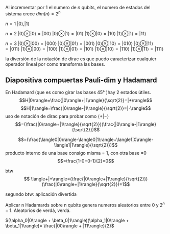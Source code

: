 Al incrementar por 1 el numero de $n$ qubits, el numero de estados del sistema crece $dim(n)=2^n$

$n=1$
$|0\rangle, |1\rangle$

$n=2$
$|0\rangle \otimes |0\rangle=|00\rangle$
$|0\rangle \otimes |1\rangle=|01\rangle$
$|1\rangle \otimes |0\rangle=|10\rangle$
$|1\rangle \otimes |1\rangle=|11\rangle$

$n=3$
$|0\rangle \otimes |00\rangle=|000\rangle$
$|0\rangle \otimes |01\rangle=|001\rangle$
$|0\rangle \otimes |10\rangle=|010\rangle$
$|0\rangle \otimes |11\rangle=|011\rangle$
$|1\rangle \otimes |00\rangle=|100\rangle$
$|1\rangle \otimes |01\rangle=|101\rangle$
$|1\rangle \otimes |10\rangle=|110\rangle$
$|1\rangle \otimes |11\rangle=|111\rangle$

la diversión de la notación de dirac es que puedo caracterizar cualquier operador lineal por como transforma las bases.

## Diapositiva compuertas Pauli-dim y Hadamard

En Hadamard (que es como girar las bases 45° )hay 2 estados útiles.
$$H|0\rangle=\frac{|0\rangle+|1\rangle}{\sqrt{2}}=|+\rangle$$
$$H|1\rangle=\frac{|0\rangle-|1\rangle}{\sqrt{2}}=|-\rangle$$
uso de notación de dirac para probar como $\langle+|-\rangle$
$$=(\frac{|0\rangle+|1\rangle}{\sqrt{2}})(\frac{|0\rangle-|1\rangle}{\sqrt{2}})$$

$$=(\frac{\langle0|0\rangle-\langle0|1\rangle+\langle1|0\rangle-\langle1|1\rangle}{\sqrt{2}})$$
producto interno de una base consigo misma = 1, 
con otra base =0
$$=\frac{1-0+0-1}{2}=0$$


btw $$ \langle+|+\rangle=(\frac{|0\rangle+|1\rangle}{\sqrt{2}})(\frac{|0\rangle+|1\rangle}{\sqrt{2}})=1$$


segundo btw: aplicación divertida

Aplicar n Hadamards sobre n qubits genera numeros aleatorios entre 0 y $2^n-1$. Aleatorios de verdá, verdá.

$(\alpha_0|0\rangle + \beta_0|1\rangle)(\alpha_1|0\rangle + \beta_1|1\rangle)= \frac{|00\rangle + |11\rangle}{2}$
